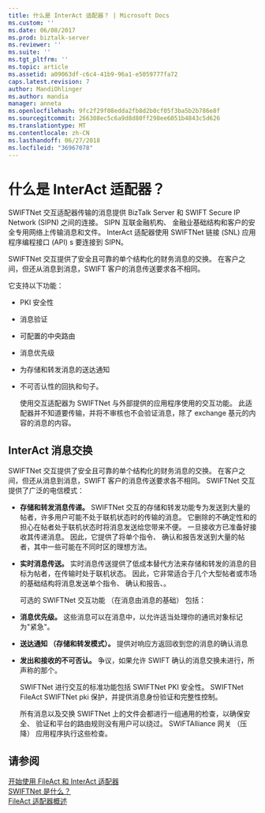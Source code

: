 ```yaml
---
title: 什么是 InterAct 适配器？ | Microsoft Docs
ms.custom: ''
ms.date: 06/08/2017
ms.prod: biztalk-server
ms.reviewer: ''
ms.suite: ''
ms.tgt_pltfrm: ''
ms.topic: article
ms.assetid: a09063df-c6c4-41b9-96a1-e5059777fa72
caps.latest.revision: 7
author: MandiOhlinger
ms.author: mandia
manager: anneta
ms.openlocfilehash: 9fc2f29f08edda2fb8d2b0cf05f3ba5b2b786e8f
ms.sourcegitcommit: 266308ec5c6a9d8d80ff298ee6051b4843c5d626
ms.translationtype: MT
ms.contentlocale: zh-CN
ms.lasthandoff: 06/27/2018
ms.locfileid: "36967078"
---
```

# <a name="what-is-the-interact-adapter"></a>什么是 InterAct 适配器？
SWIFTNet 交互适配器传输的消息提供 BizTalk Server 和 SWIFT Secure IP Network (SIPN) 之间的连接。 SIPN 互联金融机构、 金融业基础结构和客户的安全专用网络上传输消息和文件。 InterAct 适配器使用 SWIFTNet 链接 (SNL) 应用程序编程接口 (API) s 要连接到 SIPN。  
  
 SWIFTNet 交互提供了安全且可靠的单个结构化的财务消息的交换。 在客户之间，但还从消息到消息，SWIFT 客户的消息传送要求各不相同。  
  
 它支持以下功能：  
  
- PKI 安全性  
  
- 消息验证  
  
- 可配置的中央路由  
  
- 消息优先级  
  
- 为存储和转发消息的送达通知  
  
- 不可否认性的回执和句子。  
  
  使用交互适配器为 SWIFTNet 与外部提供的应用程序使用的交互功能。 此适配器并不知道要传输，并将不审核也不会验证消息，除了 exchange 基元的内容的消息的内容。  
  
## <a name="interact-message-exchange"></a>InterAct 消息交换  
 SWIFTNet 交互提供了安全且可靠的单个结构化的财务消息的交换。 在客户之间，但还从消息到消息，SWIFT 客户的消息传送要求各不相同。 SWIFTNet 交互提供了广泛的电信模式：  
  
- **存储和转发消息传递。** SWIFTNet 交互的存储和转发功能专为发送到大量的帖者，许多用户可能不处于联机状态时的传输的消息。 它删除的不确定性和的担心在帖者处于联机状态时将消息发送给您带来不便。 一旦接收方已准备好接收其传递消息。 因此，它提供了将单个指令、 确认和报告发送到大量的帖者，其中一些可能在不同时区的理想方法。  
  
- **实时消息传送。** 实时消息传送提供了低成本替代方法来存储和转发的消息的目标为帖者，在传输时处于联机状态。 因此，它非常适合于几个大型帖者或市场的基础结构将消息发送单个指令、 确认和报告、。  
  
  可选的 SWIFTNet 交互功能 （在消息由消息的基础） 包括：  
  
- **消息优先级。** 这些消息可以在消息中，以允许适当处理你的通讯对象标记为"紧急"。  
  
- **送达通知 （存储和转发模式）。** 提供对响应方返回收到您的消息的确认消息  
  
- **发出和接收的不可否认。** 争议，如果允许 SWIFT 确认的消息交换未进行，所声称的那个。  
  
  SWIFTNet 进行交互的标准功能包括 SWIFTNet PKI 安全性。 SWIFTNet FileAct SWIFTNet pki 保护，并提供消息身份验证和完整性控制。  
  
  所有消息以及交换 SWIFTNet 上的文件会都进行一组通用的检查，以确保安全、 验证和平台的路由规则没有用户可以绕过。 SWIFTAlliance 网关 （压降） 应用程序执行这些检查。  
  
## <a name="see-also"></a>请参阅  
 [开始使用 FileAct 和 InterAct 适配器](../../adapters-and-accelerators/fileact-interact/getting-started-with-the-fileact-and-interact-adapters.md)   
 [SWIFTNet 是什么？](../../adapters-and-accelerators/fileact-interact/what-is-swiftnet.md)   
 [FileAct 适配器概述](../../adapters-and-accelerators/fileact-interact/what-is-the-fileact-adapter.md)